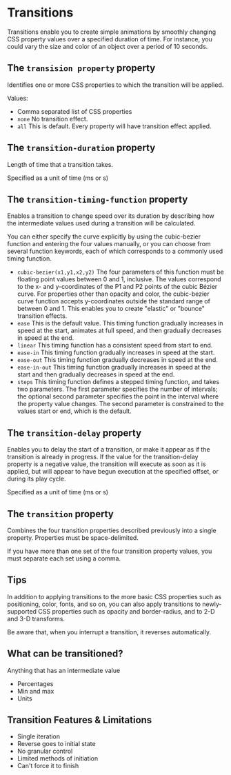 # Transitions

Transitions enable you to create simple animations by smoothly changing CSS
property values over a specified duration of time. For instance, you could
vary the size and color of an object over a period of 10 seconds.

## The `transision property` property

Identifies one or more CSS properties to which the transition will be applied.

Values:
* Comma separated list of CSS properties
* `none` No transition effect.
* `all` This is default. Every property will have transition effect applied.

## The `transition-duration` property

Length of time that a transition takes.

Specified as a unit of time (ms or s)

## The `transition-timing-function` property

Enables a transition to change speed over its duration by describing how the
intermediate values used during a transition will be calculated.

You can either specify the curve explicitly by using the cubic-bezier function
and entering the four values manually, or you can choose from several function
keywords, each of which corresponds to a commonly used timing function.

* `cubic-bezier(x1,y1,x2,y2)`  The four parameters of this function must be
  floating point values between 0 and 1, inclusive. The values correspond to
  the x- and y-coordinates of the P1 and P2 points of the cubic Bézier curve.
  For properties other than opacity and color, the cubic-bezier curve function
  accepts y-coordinates outside the standard range of between 0 and 1. This
  enables you to create "elastic" or "bounce" transition effects.
* `ease`  This is the default value. This timing function gradually increases
  in speed at the start, animates at full speed, and then gradually decreases
  in speed at the end.
* `linear`  This timing function has a consistent speed from start to end.
* `ease-in`  This timing function gradually increases in speed at the start.
* `ease-out`  This timing function gradually decreases in speed at the end.
* `ease-in-out`  This timing function gradually increases in speed at the start
 and then gradually decreases in speed at the end.
* `steps`  This timing function defines a stepped timing function, and takes
 two parameters. The first parameter specifies the number of intervals; the
 optional second parameter specifies the point in the interval where the
 property value changes. The second parameter is constrained to the values
 start or end, which is the default.

## The `transition-delay` property

Enables you to delay the start of a transition, or make it appear as if the
transition is already in progress. If the value for the transition-delay
property is a negative value, the transition will execute as soon as it is
applied, but will appear to have begun execution at the specified offset,
or during its play cycle.

Specified as a unit of time (ms or s)

## The `transition` property

Combines the four transition properties described previously into a single
property. Properties must be space-delimited.

If you have more than one set of the four transition property values, you must
separate each set using a comma.

## Tips

In addition to applying transitions to the more basic CSS properties such as
positioning, color, fonts, and so on, you can also apply transitions to
newly-supported CSS properties such as opacity and border-radius, and to 2-D
and 3-D transforms.

Be aware that, when you interrupt a transition, it reverses automatically.


## What can be transitioned?

Anything that has an intermediate value

* Percentages
* Min and max
* Units

## Transition Features & Limitations

* Single iteration
* Reverse goes to initial state
* No granular control
* Limited methods of initiation
* Can't force it to finish
